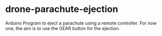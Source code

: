 # drone-parachute-ejection
Arduino Program to eject a parachute using a remote controller. For now one, the aim is to use the <key>GEAR</key> button for the ejection.

